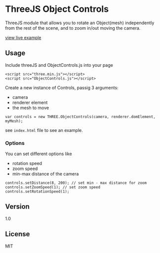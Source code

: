 # ThreeJS Object Controls

ThreeJS module that allows you to rotate an Object(mesh) independently from the rest of the scene, and to zoom in/out moving the camera.

[view live example]

## Usage

Include threeJS and ObjectControls.js into your page

```   
<script src="three.min.js"></script>
<script src="ObjectControls.js"></script>
```

Create a new instance of Controls, passig 3 arguments:
* camera
* renderer element
* the mesh to move

```
var controls = new THREE.ObjectControls(camera, renderer.domElement, myMesh);
```

see `index.html` file to see an example.

### Options

You can set different options like 

* rotation speed
* zoom speed
* min-max distance of the camera

```
controls.setDistance(8, 200); // set min - max distance for zoom
controls.setZoomSpeed(1); // set zoom speed
controls.setRotationSpeed(1);
```

## Version
1.0 

## License

MIT 

[view live example]: <https://alberto-.github.io/threeJS-object-controls/>



